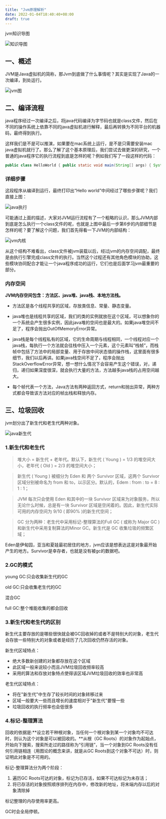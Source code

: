 ```yaml
---
title: "Jvm原理解析"
date: 2022-01-04T18:40:40+08:00
draft: true
---
```


jvm知识导图

![知识导图](/images/java/javaknows.png)

## 一、概述

JVM是Java虚拟机的简称，那Jvm到底做了什么事情呢？其实是实现了Java的一次编译，到处运行。

![jvm图](/images/java/javacode.png)

## 二、编译流程

java程序经过一次编译之后，将java代码编译为字节码也就是class文件，然后在不同的操作系统上依靠不同的java虚拟机进行解释，最后再转换为不同平台的机器码，最终得到执行。

这样我们是不是可以推演，如果要在mac系统上运行，是不是只需要安装mac java虚拟机就行了。那么了解了这个基本原理后，我们尝试去做更深的研究，一个普通的java程序它的执行流程到底是怎样的呢？例如我们写了一段这样的代码：

```java
public class HelloWorld { public static void main(String[] args) { System.out.print("Hello world"); } }
```

### 详细步骤

这段程序从编译到运行，最终打印出“Hello world”中间经过了哪些步骤呢？我们直接上图：

![java执行 ](/images/java/javarun.png)

可能通过上面的描述，大家对JVM运行流程有了一个粗略的认识，那么JVM内部到底是怎么执行一个class文件的呢，也就是上图中最后一步第6步的内部细节是怎样的呢？要了解这个问题，我们首先得看一下JVM的内部结构：

![jvm内核](/images/java/jvmcore.png)

从这个结构不难看出，class文件被jvm装载以后，经过jvm的内存空间调配，最终是由执行引擎完成class文件的执行。当然这个过程还有其他角色模块的协助，这些模块协同配合才能让一个java程序成功的运行，它们也是后面学习jvm最重要的部分。



### 内存空间


**JVM内存空间包含：方法区、java堆、java栈、本地方法栈。**

- 方法区是各个线程共享的区域，存放类信息、常量、静态变量。

- java堆也是线程共享的区域，我们的类的实例就放在这个区域，可以想象你的一个系统会产生很多实例，因此java堆的空间也是最大的。如果java堆空间不足了，程序会抛出OutOfMemoryError异常。

- java栈是每个线程私有的区域，它的生命周期与线程相同，一个线程对应一个java栈，每执行一个方法就会往栈中压入一个元素，这个元素叫“栈帧”，而栈帧中包括了方法中的局部变量、用于存放中间状态值的操作栈，这里面有很多细节，我们以后再讲。如果java栈空间不足了，程序会抛出StackOverflowError异常，想一想什么情况下会容易产生这个错误，对，递归，递归如果深度很深，就会执行大量的方法，方法越多java栈的占用空间越大。

- 每个帧代表一个方法，Java方法有两种返回方式，return和抛出异常，两种方式都会导致该方法对应的帧出栈和释放内存。

## 三、垃圾回收

jvm划分出了新生代和老生代两种对象。

![java新生代](/images/java/javanewold.png)

### 1.新生代和老生代

>堆大小 = 新生代 + 老年代。默认下，新生代 ( Young ) = 1/3 的堆空间大小，老年代 ( Old ) = 2/3 的堆空间大小；

>新生代 ( Young ) 被细分为 Eden 和 两个 Survivor 区域，这两个 Survivor 区域分别被命名为 from 和 to，以示区分。默认的，Edem : from : to = 8 : 1 : 1；

>JVM 每次只会使用 Eden 和其中的一块 Survivor 区域来为对象服务，所以无论什么时候，总是有一块 Survivor 区域是空闲着的。因此，新生代实际可用的内存空间为 9/10 ( 即90% )的新生代空间；

>GC 分为两种：老生代中采用标记-整理算法的Full GC ( 或称为 Major GC )和新生代中采用复制算法的Minor GC。新生代是 GC 收集垃圾的频繁区域；

Eden是伊甸园，亚当和夏娃最初居住的地方，jvm应该是想表达这是对象最开始产生的地方。Survivor是幸存者，也就是没有被gc的数据吧。

### 2.GC的模式

young GC:只会收集新生代的GC

old GC:只会收集老生代的GC

混合GC

full GC:整个堆能收集的都会回收

### 3.新生代和老生代的区别

新生代主要存放的是哪些很快就会被GC回收掉的或者不是特别大的对象，老生代会存放一些特别大的对象或者是经历了几次回收仍然存活的对象。

新生代区域特点： 
- 绝大多数新创建的对象都存放在这个区域
- 此区域一般来说较小而且JVM垃圾回收频率较高
- 采用的算法和存放对象特点使得该区域JVM垃圾回收的效率也非常高

老生代区域特点： 
- 将在"新生代"中生存了较长时间的对象转移过来
- 区域一般要大一些而且增长的速度相对于"新生代"要慢一些
- 垃圾回收的执行频率也会低很多


### 4.标记-整理算法

回收的依据是:**设立若干种根对象，当任何一个根对象到某一个对象均不可达时，则认为这个对象是可以被回收的。**从根（GC Roots）的对象作为起始点，开始向下搜索，搜索所走过的路径称为“引用链”，当一个对象到GC Roots没有任何引用链相连（用图论的概念来讲，就是从GC Roots到这个对象不可达）时，则证明此对象是不可用的。



标记-整理算法分为两个阶段：
1. 遍历GC Roots可达的对象，标记为已存活，如果不可达标记为未存活；
2. 将已存活的对象按照顺序排列在内存中，修改新的地址，将末端内存以后的对象清除掉

标记整理的内存使用率更高。

GC时会全局停顿。